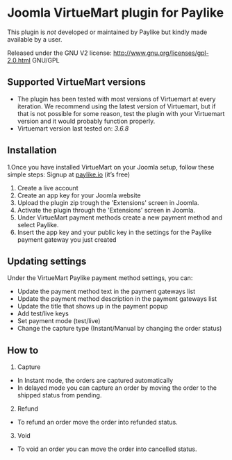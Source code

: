 # Joomla VirtueMart plugin for Paylike

This plugin is *not* developed or maintained by Paylike but kindly made
available by a user.

Released under the GNU V2 license: http://www.gnu.org/licenses/gpl-2.0.html GNU/GPL

## Supported VirtueMart versions

* The plugin has been tested with most versions of Virtuemart at every iteration. We recommend using the latest version of Virtuemart, but if that is not possible for some reason, test the plugin with your Virtuemart version and it would probably function properly. 
* Virtuemart
 version last tested on: *3.6.8*

## Installation

1.Once you have installed VirtueMart on your Joomla setup, follow these simple steps:
  Signup at [paylike.io](https://paylike.io) (it’s free)
  
  1. Create a live account
  1. Create an app key for your Joomla website
  1. Upload the plugin zip trough the 'Extensions' screen in Joomla.
  1. Activate the plugin through the 'Extensions' screen in Joomla.
  1. Under VirtueMart payment methods create a new payment method and select Paylike.
  1. Insert the app key and your public key in the settings for the Paylike payment gateway you just created
  

## Updating settings

Under the VirtueMart Paylike payment method settings, you can:
 * Update the payment method text in the payment gateways list
 * Update the payment method description in the payment gateways list
 * Update the title that shows up in the payment popup 
 * Add test/live keys
 * Set payment mode (test/live)
 * Change the capture type (Instant/Manual by changing the order status)
 
 ## How to
 
 1. Capture
 * In Instant mode, the orders are captured automatically
 * In delayed mode you can capture an order by moving the order to the shipped status from pending. 
 2. Refund
   * To refund an order move the order into refunded status.
 3. Void
   * To void an order you can move the order into cancelled status. 
